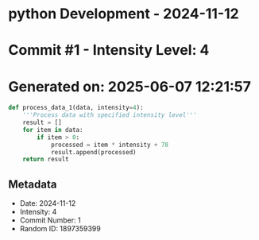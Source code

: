 ﻿# python Development - 2024-11-12
# Commit #1 - Intensity Level: 4
# Generated on: 2025-06-07 12:21:57
```python
def process_data_1(data, intensity=4):
    '''Process data with specified intensity level'''
    result = []
    for item in data:
        if item > 0:
            processed = item * intensity + 78
            result.append(processed)
    return result
```
## Metadata
- Date: 2024-11-12
- Intensity: 4
- Commit Number: 1
- Random ID: 1897359399
